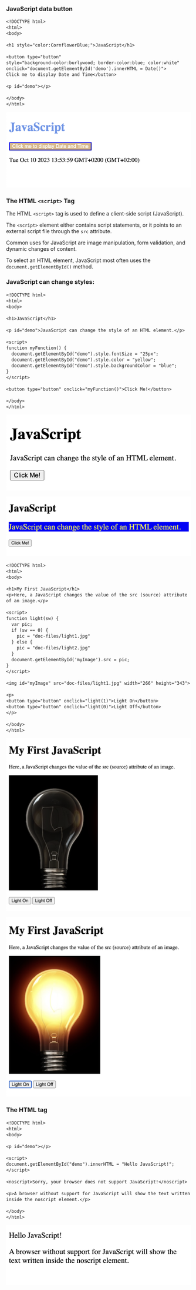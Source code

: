 ### JavaScript data button

```
<!DOCTYPE html>
<html>
<body>

<h1 style="color:CornflowerBlue;">JavaScript</h1>

<button type="button"
style="background-color:burlywood; border-color:blue; color:white"
onclick="document.getElementById('demo').innerHTML = Date()">
Click me to display Date and Time</button>

<p id="demo"></p>

</body>
</html> 
```
![Alt text](doc-files/hjs.png)


### The HTML `<script>` Tag

The HTML `<script>` tag is used to define a client-side script (JavaScript).

The `<script>` element either contains script statements, or it points to an external script file through the `src` attribute.

Common uses for JavaScript are image manipulation, form validation, and dynamic changes of content.

To select an HTML element, JavaScript most often uses the `document.getElementById()` method.

### JavaScript can change styles:

```
<!DOCTYPE html>
<html>
<body>

<h1>JavaScript</h1>

<p id="demo">JavaScript can change the style of an HTML element.</p>

<script>
function myFunction() {
  document.getElementById("demo").style.fontSize = "25px"; 
  document.getElementById("demo").style.color = "yellow";
  document.getElementById("demo").style.backgroundColor = "blue";        
}
</script>

<button type="button" onclick="myFunction()">Click Me!</button>

</body>
</html>
```
![Alt text](doc-files/hjs1.png)

![Alt text](doc-files/hjs2.png)

```
<!DOCTYPE html>
<html>
<body>

<h1>My First JavaScript</h1>
<p>Here, a JavaScript changes the value of the src (source) attribute of an image.</p>

<script>
function light(sw) {
  var pic;
  if (sw == 0) {
    pic = "doc-files/light1.jpg"
  } else {
    pic = "doc-files/light2.jpg"
  }
  document.getElementById('myImage').src = pic;
}
</script>

<img id="myImage" src="doc-files/light1.jpg" width="266" height="343">

<p>
<button type="button" onclick="light(1)">Light On</button>
<button type="button" onclick="light(0)">Light Off</button>
</p>

</body>
</html>
```

![Alt text](doc-files/hjs3.png)

![Alt text](doc-files/hjs4.png)


### The HTML <noscript> tag

```
<!DOCTYPE html>
<html>
<body>

<p id="demo"></p>

<script>
document.getElementById("demo").innerHTML = "Hello JavaScript!";
</script>

<noscript>Sorry, your browser does not support JavaScript!</noscript>

<p>A browser without support for JavaScript will show the text written inside the noscript element.</p>
 
</body>
</html>
```

![Alt text](doc-files/hjs5.png)


